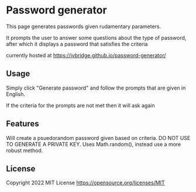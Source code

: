 # Password generator

This page generates passwords given rudamentary parameters. 

It prompts the user to answer some questions about the type of password, after which it displays a password that satisfies the criteria 

currently hosted at https://jvbridge.github.io/password-generator/

## Usage 

Simply click "Generate password" and follow the prompts that are given in English.

If the criteria for the prompts are not met then it will ask again

## Features

Will create a psuedorandom password given based on criteria. DO NOT USE TO GENERATE A PRIVATE KEY. Uses Math.random(), instead use a more robust method.

## License
Copyright 2022
MIT License 
https://opensource.org/licenses/MIT